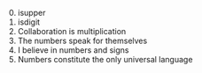 0. isupper
1. isdigit 
2. Collaboration is multiplication 
3. The numbers speak for themselves
4. I believe in numbers and signs 
5. Numbers constitute the only universal language 

